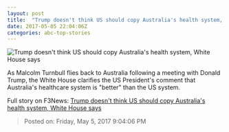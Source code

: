```yaml
---
layout: post
title:  "Trump doesn't think US should copy Australia's health system, White House says"
date: 2017-05-05 22:04:06Z
categories: abc-top-stories
---
```


![Trump doesn't think US should copy Australia's health system, White House says](http://www.abc.net.au/news/image/8501332-1x1-700x700.jpg)

As Malcolm Turnbull flies back to Australia following a meeting with Donald Trump, the White House clarifies the US President's comment that Australia's healthcare system is "better" than the US system.


Full story on F3News: [Trump doesn't think US should copy Australia's health system, White House says](http://www.f3nws.com/n/ZhWEJF)

> Posted on: Friday, May 5, 2017 9:04:06 PM
